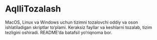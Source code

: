 # AqlliTozalash
MacOS, Linux va Windows uchun tizimni tozalovchi oddiy va oson ishlatiladigan skriptlar to‘plami. Keraksiz fayllar va keshlarni tozalab, tizim tezligini oshiradi. README’da batafsil yo‘riqnoma bor. 
